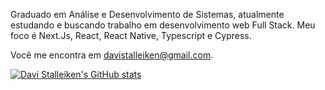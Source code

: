 Graduado em Análise e Desenvolvimento de Sistemas, atualmente estudando e buscando trabalho em desenvolvimento web Full Stack. Meu foco é Next.Js, React, React Native, Typescript e Cypress.

Você me encontra em davistalleiken@gmail.com.

[![Davi Stalleiken's GitHub stats](https://DaviStalleiken/github-readme-stats.vercel.app/api/top-langs?username=DaviStalleiken&hide=html,scss,stylus,blade,jupyter%20notebook,python,css,shell,batchfile,dockerfile,javascript&theme=dracula&show_icons=true)](https://github.com/DaviStalleiken)

<!---
DaviStalleiken/DaviStalleiken is a ✨ special ✨ repository because its `README.md` (this file) appears on your GitHub profile.
You can click the Preview link to take a look at your changes.
[![Top Langs](https://github-readme-stats.vercel.app/api?username=DaviStalleiken&theme=dracula&show_icons=true)](https://github.com/DaviStalleiken)
--->
